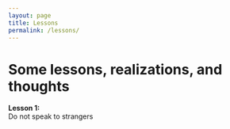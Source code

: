 ```yaml
---
layout: page
title: Lessons
permalink: /lessons/
---
```

# Some lessons, realizations, and thoughts

**Lesson 1:**  
Do not speak to strangers
